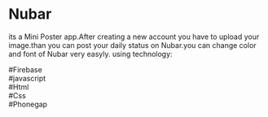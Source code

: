 # Nubar
its a Mini Poster app.After creating a new account you have to upload your image.than you can post your daily status on Nubar.you can change color and font of Nubar very easyly. using technology:

#Firebase<br>
#javascript<br>
#Html<br>
#Css<br>
#Phonegap<br>
